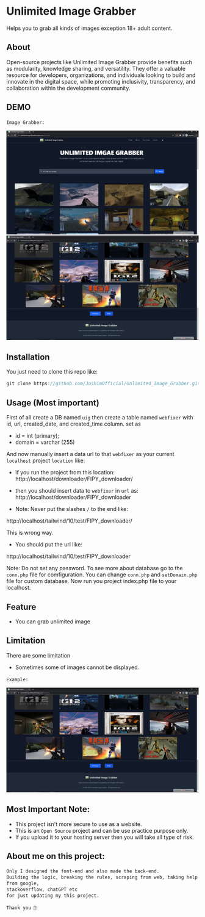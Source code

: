 # Unlimited Image Grabber
Helps you to grab all kinds of images exception 18+ adult content.



## About

Open-source projects like Unlimited Image Grabber provide benefits such as modularity, knowledge sharing, and versatility. They offer a valuable resource for developers, organizations, and individuals looking to build and innovate in the digital space, while promoting inclusivity, transparency, and collaboration within the development community.

## DEMO

`Image Grabber:`

![Alt Text](demos/uig_1.png)
![Alt Text](demos/uig_2.png)



## Installation

You just need to clone this repo like:

```groovy
git clone https://github.com/JoshimOfficial/Unlimited_Image_Grabber.git
```


## Usage (Most important)

First of all create a DB named `uig` then create a table named `webfixer` with id, url, created_date, and created_time column.
set as  

- id = int (primary);
- domain = varchar (255)

And now manually insert a data url to that `webfixer` as your current `localhost` project `location` like:

- if you run the project from this location:
http://localhost/downloader/FIPY_downloader/


- then you should insert data to `webfixer` in `url` as:
http://localhost/downloader/FIPY_downloader



- Note: Never put the slashes `/` to the end like: 

http://localhost/tailwind/10/test/FIPY_downloader/

This is wrong way.



- You should put the url like:

http://localhost/tailwind/10/test/FIPY_downloader

Note: Do not set any password. To see more about database go to the `conn.php` file for comfiguration.
You can change `conn.php` and `setDomain.php` file for custom database.
Now run you project index.php file to your localhost. 


## Feature

- You can grab unlimited image


## Limitation

There are some limitation

- Sometimes some of images cannot be displayed.

`Example:`

![Alt Text](demos/uig_2.png)


## Most Important Note:
- This project isn't  more secure to use as a website.
- This is an `Open Source` project and can be use practice purpose only.
- If you upload it to your hosting server then you will take all type of risk.



## About me on this project:

```
Only I designed the font-end and also made the back-end.
Building the logic, breaking the rules, scraping from web, taking help from google, 
stackoverflow, chatGPT etc
for just updating my this project. 

Thank you 💜

```